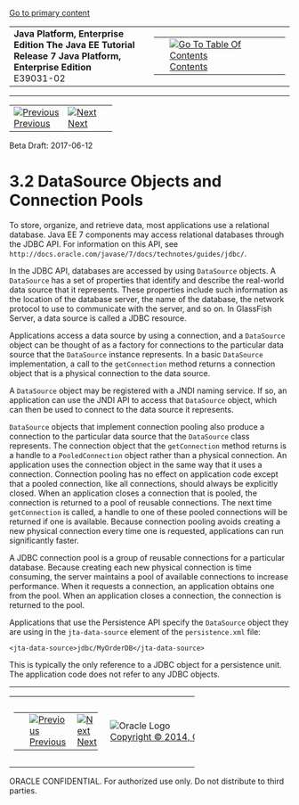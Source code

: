 [Go to primary content](#BEGIN)

<table>
<colgroup>
<col width="50%" />
<col width="50%" />
</colgroup>
<tbody>
<tr class="odd">
<td><strong>Java Platform, Enterprise Edition The Java EE Tutorial</strong><br />
<strong>Release 7 Java Platform, Enterprise Edition</strong><br />
E39031-02</td>
<td><table>
<tbody>
<tr class="odd">
<td> </td>
<td><a href="toc.htm"><img src="../../dcommon/gifs/toc.gif" alt="Go To Table Of Contents" /><br />
<span class="icon">Contents</span></a></td>
</tr>
</tbody>
</table></td>
</tr>
</tbody>
</table>

-----

<table>
<tbody>
<tr class="odd">
<td><a href="resource-creation001.htm"><img src="../../dcommon/gifs/leftnav.gif" alt="Previous" /><br />
<span class="icon">Previous</span></a> </td>
<td><a href="resource-creation003.htm"><img src="../../dcommon/gifs/rightnav.gif" alt="Next" /><br />
<span class="icon">Next</span></a></td>
<td> </td>
</tr>
</tbody>
</table>

Beta Draft: 2017-06-12

# 3.2 DataSource Objects and Connection Pools

To store, organize, and retrieve data, most applications use a
relational database. Java EE 7 components may access relational
databases through the JDBC API. For information on this API, see
`http://docs.oracle.com/javase/7/docs/technotes/guides/jdbc/`.

In the JDBC API, databases are accessed by using `DataSource` objects. A
`DataSource` has a set of properties that identify and describe the
real-world data source that it represents. These properties include such
information as the location of the database server, the name of the
database, the network protocol to use to communicate with the server,
and so on. In GlassFish Server, a data source is called a JDBC resource.

Applications access a data source by using a connection, and a
`DataSource` object can be thought of as a factory for connections to
the particular data source that the `DataSource` instance represents. In
a basic `DataSource` implementation, a call to the `getConnection`
method returns a connection object that is a physical connection to the
data source.

A `DataSource` object may be registered with a JNDI naming service. If
so, an application can use the JNDI API to access that `DataSource`
object, which can then be used to connect to the data source it
represents.

`DataSource` objects that implement connection pooling also produce a
connection to the particular data source that the `DataSource` class
represents. The connection object that the `getConnection` method
returns is a handle to a `PooledConnection` object rather than a
physical connection. An application uses the connection object in the
same way that it uses a connection. Connection pooling has no effect on
application code except that a pooled connection, like all connections,
should always be explicitly closed. When an application closes a
connection that is pooled, the connection is returned to a pool of
reusable connections. The next time `getConnection` is called, a handle
to one of these pooled connections will be returned if one is available.
Because connection pooling avoids creating a new physical connection
every time one is requested, applications can run significantly faster.

A JDBC connection pool is a group of reusable connections for a
particular database. Because creating each new physical connection is
time consuming, the server maintains a pool of available connections to
increase performance. When it requests a connection, an application
obtains one from the pool. When an application closes a connection, the
connection is returned to the pool.

Applications that use the Persistence API specify the `DataSource`
object they are using in the `jta-data-source` element of the
`persistence.xml` file:

``` oac_no_warn
<jta-data-source>jdbc/MyOrderDB</jta-data-source>
```

This is typically the only reference to a JDBC object for a persistence
unit. The application code does not refer to any JDBC objects.

-----

<table style="width:66%;">
<colgroup>
<col width="33%" />
<col width="0%" />
<col width="33%" />
</colgroup>
<tbody>
<tr class="odd">
<td><table style="width:96%;">
<colgroup>
<col width="0%" />
<col width="48%" />
<col width="48%" />
</colgroup>
<tbody>
<tr class="odd">
<td> </td>
<td><a href="resource-creation001.htm"><img src="../../dcommon/gifs/leftnav.gif" alt="Previous" /><br />
<span class="icon">Previous</span></a> </td>
<td><a href="resource-creation003.htm"><img src="../../dcommon/gifs/rightnav.gif" alt="Next" /><br />
<span class="icon">Next</span></a></td>
</tr>
</tbody>
</table></td>
<td><img src="../../dcommon/gifs/oracle.gif" alt="Oracle Logo" class="copyrightlogo" /> <a href="../../dcommon/html/cpyr.htm"><br />
<span class="copyrightlogo">Copyright © 2014, Oracle and/or its affiliates. All rights reserved.</span></a></td>
<td><table>
<tbody>
<tr class="odd">
<td> </td>
<td><a href="toc.htm"><img src="../../dcommon/gifs/toc.gif" alt="Go To Table Of Contents" /><br />
<span class="icon">Contents</span></a></td>
</tr>
</tbody>
</table></td>
</tr>
</tbody>
</table>

ORACLE CONFIDENTIAL. For authorized use only. Do not distribute to third parties.
